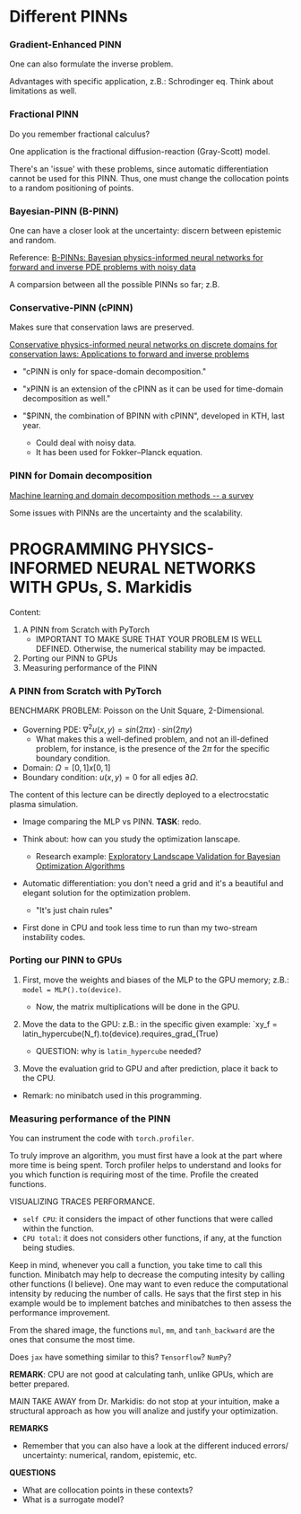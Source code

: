 
# Different PINNs

### Gradient-Enhanced PINN

One can also formulate the inverse problem. 

Advantages with specific application, z.B.: Schrodinger eq. Think about limitations as well. 

### Fractional PINN

Do you remember fractional calculus? 

One application is the fractional diffusion-reaction (Gray-Scott) model. 

There's an 'issue' with these problems, since automatic differentiation cannot be used for this PINN. 
Thus, one must change the collocation points to a random positioning of points. 

### Bayesian-PINN (B-PINN)

One can have a closer look at the uncertainty: discern between epistemic and random. 

Reference: [B-PINNs: Bayesian physics-informed neural networks for forward and inverse PDE problems with noisy data](https://www.sciencedirect.com/science/article/pii/S0021999120306872)

A comparsion between all the possible PINNs so far; z.B. 

### Conservative-PINN (cPINN)

Makes sure that conservation laws are preserved. 

[Conservative physics-informed neural networks on discrete domains for conservation laws: Applications to forward and inverse problems](https://www.sciencedirect.com/science/article/pii/S0045782520302127)

* "cPINN is only for space-domain decomposition."

* "xPINN is an extension of the cPINN as it can be used for time-domain decomposition as well."

* "$PINN, the combination of BPINN with cPINN", developed in KTH, last year.
    * Could deal with noisy data.
    * It has been used for Fokker–Planck equation.

### PINN for Domain decomposition

[Machine learning and domain decomposition methods -- a survey](https://arxiv.org/abs/2312.14050)

Some issues with PINNs are the uncertainty and the scalability. 


# PROGRAMMING PHYSICS-INFORMED NEURAL NETWORKS WITH GPUs, S. Markidis

Content:
1. A PINN from Scratch with PyTorch
    * IMPORTANT TO MAKE SURE THAT YOUR PROBLEM IS WELL DEFINED. Otherwise, the numerical stability may be impacted. 
2. Porting our PINN to GPUs
3. Measuring performance of the PINN

### A PINN from Scratch with PyTorch


BENCHMARK PROBLEM: Poisson on the Unit Square, 2-Dimensional. 

* Governing PDE: $\nabla^2u(x,y) = sin(2\pi x)\cdot sin(2\pi y)$
    * What makes this a well-defined problem, and not an ill-defined problem, for instance, is the presence of the $2\pi$ for the specific boundary condition. 
* Domain: $\Omega=[0,1]x[0,1]$
* Boundary condition: $u(x,y)=0$ for all edjes $\partial\Omega$.

The content of this lecture can be directly deployed to a electrocstatic plasma simulation.  

* Image comparing the MLP vs PINN. **TASK**: redo. 
* Think about: how can you study the optimization lanscape. 
    * Research example: [Exploratory Landscape Validation for Bayesian Optimization Algorithms](https://www.mdpi.com/2227-7390/12/3/426)
* Automatic differentiation:  you don't need a grid and it's a beautiful and elegant solution for the optimization problem. 
    * "It's just chain rules"

* First done in CPU and took less time to run than my two-stream instability codes. 

### Porting our PINN to GPUs

1. First, move the weights and biases of the MLP to the GPU memory; z.B.: `model = MLP().to(device)`.
    * Now, the matrix multiplications will be done in the GPU. 

2. Move the data  to the GPU: z.B.: in the specific given example: `xy_f = latin_hypercube(N_f).to(device).requires_grad_(True)
    * QUESTION: why is `latin_hypercube` needed?

3. Move the evaluation grid to GPU and after prediction, place it back to the CPU. 

* Remark: no minibatch used in this programming. 

### Measuring performance of the PINN

You can instrument the code with `torch.profiler`. 

To truly improve an algorithm, you must first have a look at the part where more time is being spent. Torch profiler helps to understand and looks for you which function is requiring most of the time. Profile the created functions. 

VISUALIZING TRACES PERFORMANCE. 

* `self CPU`: it considers the impact of other functions that were called within the function. 
* `CPU total`: it does not considers other functions, if any, at the function being studies. 

Keep in mind, whenever you call a function, you take time to call this function. Minibatch may help to decrease the computing intesity by calling other functions (I believe). One may want to even reduce the computational intensity by reducing the number of calls. He says that the first step in his example would be to implement batches and minibatches to then assess the performance improvement.  

From the shared image, the functions `mul`, `mm`, and `tanh_backward` are the ones that consume the most time. 

Does `jax` have something similar to this? `Tensorflow`? `NumPy`?  

**REMARK**: CPU are not good at calculating tanh, unlike GPUs, which are better prepared. 

MAIN TAKE AWAY from Dr. Markidis: do not stop at your intuition, make a structural approach as how you will analize and justify your optimization. 


















**REMARKS**

* Remember that you can also have a look at the different induced errors/ uncertainty: numerical, random, epistemic, etc. 


**QUESTIONS**

* What are collocation points in these contexts?
* What is a surrogate model? 